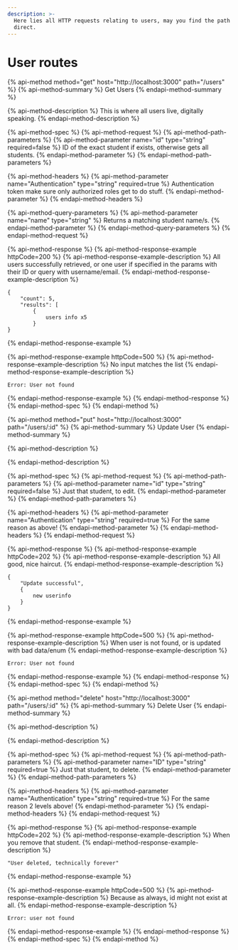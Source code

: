 ```yaml
---
description: >-
  Here lies all HTTP requests relating to users, may you find the path to be
  direct.
---
```


# User routes

{% api-method method="get" host="http://localhost:3000" path="/users" %}
{% api-method-summary %}
Get Users
{% endapi-method-summary %}

{% api-method-description %}
This is where all users live, digitally speaking.
{% endapi-method-description %}

{% api-method-spec %}
{% api-method-request %}
{% api-method-path-parameters %}
{% api-method-parameter name="id" type="string" required=false %}
ID of the exact student if exists, otherwise gets all students.
{% endapi-method-parameter %}
{% endapi-method-path-parameters %}

{% api-method-headers %}
{% api-method-parameter name="Authentication" type="string" required=true %}
Authentication token make sure only authorized roles get to do stuff.
{% endapi-method-parameter %}
{% endapi-method-headers %}

{% api-method-query-parameters %}
{% api-method-parameter name="name" type="string" %}
Returns a matching student name/s.
{% endapi-method-parameter %}
{% endapi-method-query-parameters %}
{% endapi-method-request %}

{% api-method-response %}
{% api-method-response-example httpCode=200 %}
{% api-method-response-example-description %}
All users successfully retrieved, or one user if specified in the params with their ID or query with username/email.
{% endapi-method-response-example-description %}

```
{
    "count": 5,
    "results": [
        {
            users info x5
        }
}
```
{% endapi-method-response-example %}

{% api-method-response-example httpCode=500 %}
{% api-method-response-example-description %}
No input matches the list
{% endapi-method-response-example-description %}

```
Error: User not found
```
{% endapi-method-response-example %}
{% endapi-method-response %}
{% endapi-method-spec %}
{% endapi-method %}

{% api-method method="put" host="http://localhost:3000" path="/users/:id" %}
{% api-method-summary %}
Update User
{% endapi-method-summary %}

{% api-method-description %}

{% endapi-method-description %}

{% api-method-spec %}
{% api-method-request %}
{% api-method-path-parameters %}
{% api-method-parameter name="id" type="string" required=false %}
Just that student, to edit.
{% endapi-method-parameter %}
{% endapi-method-path-parameters %}

{% api-method-headers %}
{% api-method-parameter name="Authentication" type="string" required=true %}
For the same reason as above!
{% endapi-method-parameter %}
{% endapi-method-headers %}
{% endapi-method-request %}

{% api-method-response %}
{% api-method-response-example httpCode=202 %}
{% api-method-response-example-description %}
All good, nice haircut.
{% endapi-method-response-example-description %}

```
{    
    "Update successful",
    {
        new userinfo
    }
}
```
{% endapi-method-response-example %}

{% api-method-response-example httpCode=500 %}
{% api-method-response-example-description %}
When user is not found, or is updated with bad data/enum
{% endapi-method-response-example-description %}

```
Error: User not found
```
{% endapi-method-response-example %}
{% endapi-method-response %}
{% endapi-method-spec %}
{% endapi-method %}

{% api-method method="delete" host="http://localhost:3000" path="/users/:id" %}
{% api-method-summary %}
Delete User
{% endapi-method-summary %}

{% api-method-description %}

{% endapi-method-description %}

{% api-method-spec %}
{% api-method-request %}
{% api-method-path-parameters %}
{% api-method-parameter name="ID" type="string" required=true %}
Just that student, to delete.
{% endapi-method-parameter %}
{% endapi-method-path-parameters %}

{% api-method-headers %}
{% api-method-parameter name="Authentication" type="string" required=true %}
For the same reason 2 levels above!
{% endapi-method-parameter %}
{% endapi-method-headers %}
{% endapi-method-request %}

{% api-method-response %}
{% api-method-response-example httpCode=202 %}
{% api-method-response-example-description %}
When you remove that student.
{% endapi-method-response-example-description %}

```
"User deleted, technically forever"
```
{% endapi-method-response-example %}

{% api-method-response-example httpCode=500 %}
{% api-method-response-example-description %}
Because as always, id might not exist at all.
{% endapi-method-response-example-description %}

```
Error: user not found
```
{% endapi-method-response-example %}
{% endapi-method-response %}
{% endapi-method-spec %}
{% endapi-method %}

